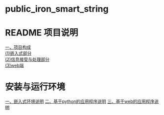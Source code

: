# public_iron_smart_string 
<!-- A open,maner about how to do someting with stringiron to be smart -->

<!-- readme包含内容
1，软件定位，软件的基本功能
2，运行代码的方法：安装环境，启动命令等
3，简要的使用说明
4，代码目录结构说明，更详细点可以说明软件的基本原理
5，常见问题说明

标签语法： -->
<!-- # Contents
- [Heading One](#heading-one)
- [Heading Two](#heading-two)
	- [AAA](#aaa)
	- [bbb](#bbb) -->
# README 项目说明  
[一、项目构成](#heading-one)  
    [(1)嵌入式部分](#MCU)  
    [(2)信息接受与处理部分](#main_and_date)  
    [(3)web端](#web)  
# 安装与运行环境
[一、嵌入式环境说明](#MCU_include)
[二、基于python的应用程序说明](#main_date_include)
[三、基于web的应用程序说明](#web_include)